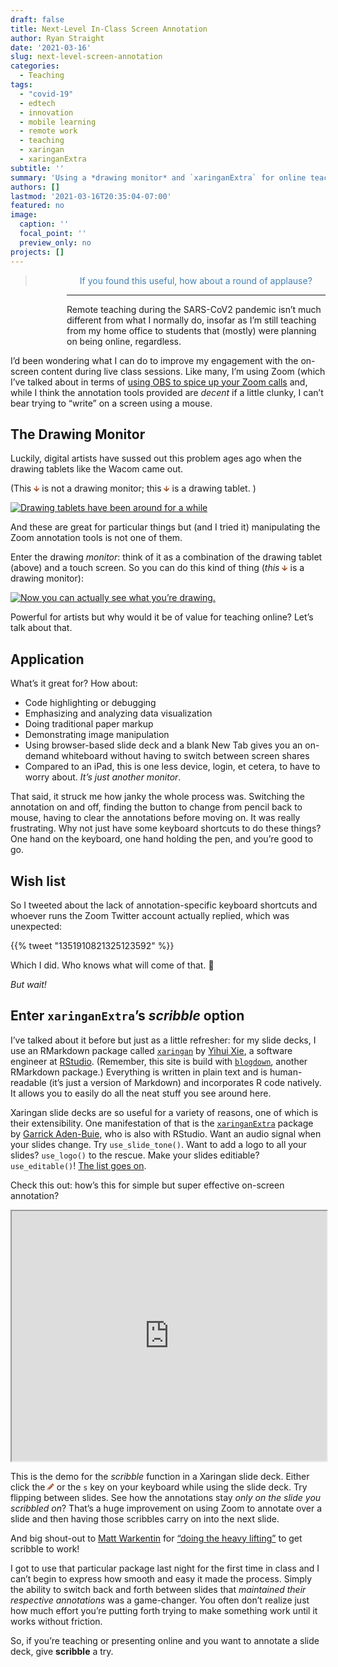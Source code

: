 ```yaml
---
draft: false
title: Next-Level In-Class Screen Annotation
author: Ryan Straight
date: '2021-03-16'
slug: next-level-screen-annotation
categories:
  - Teaching
tags:
  - "covid-19"
  - edtech
  - innovation
  - mobile learning
  - remote work
  - teaching
  - xaringan
  - xaringanExtra
subtitle: ''
summary: 'Using a *drawing monitor* and `xaringanExtra` for online teaching.'
authors: []
lastmod: '2021-03-16T20:35:04-07:00'
featured: no
image:
  caption: ''
  focal_point: ''
  preview_only: no
projects: []
---
```


<link href="{{< blogdown/postref >}}index.en_files/applause-button/applause-button.css" rel="stylesheet" />
<script src="{{< blogdown/postref >}}index.en_files/applause-button/applause-button.js"></script>

<applause-button style="width: 50px; height: 50px;font-size:14px;&#10;         margin:30px 20px 20px 20px;&#10;         float:left;" color="#4682b4"></applause-button>

<blockquote style="font-size: 1.0em;color:#4682b4;padding-left:85px;">
If you found this useful, how about a round of applause?
</blockquote>

------------------------------------------------------------------------

Remote teaching during the SARS-CoV2 pandemic isn’t much different from what I normally do, insofar as I’m still teaching from my home office to students that (mostly) were planning on being online, regardless.

I’d been wondering what I can do to improve my engagement with the on-screen content during live class sessions. Like many, I’m using Zoom (which I’ve talked about in terms of [using OBS to spice up your Zoom calls](../2020-03-14-zoom-and-obs/) and, while I think the annotation tools provided are *decent* if a little clunky, I can’t bear trying to “write” on a screen using a mouse.

## The Drawing Monitor

Luckily, digital artists have sussed out this problem ages ago when the drawing tablets like the Wacom came out.

(This <svg xmlns="http://www.w3.org/2000/svg" viewBox="0 0 448 512" class="rfa" style="height:0.75em;fill:Sienna;position:relative;"><path d="M413.1 222.5l22.2 22.2c9.4 9.4 9.4 24.6 0 33.9L241 473c-9.4 9.4-24.6 9.4-33.9 0L12.7 278.6c-9.4-9.4-9.4-24.6 0-33.9l22.2-22.2c9.5-9.5 25-9.3 34.3.4L184 343.4V56c0-13.3 10.7-24 24-24h32c13.3 0 24 10.7 24 24v287.4l114.8-120.5c9.3-9.8 24.8-10 34.3-.4z"/></svg> is not a drawing monitor; this <svg xmlns="http://www.w3.org/2000/svg" viewBox="0 0 448 512" class="rfa" style="height:0.75em;fill:Sienna;position:relative;"><path d="M413.1 222.5l22.2 22.2c9.4 9.4 9.4 24.6 0 33.9L241 473c-9.4 9.4-24.6 9.4-33.9 0L12.7 278.6c-9.4-9.4-9.4-24.6 0-33.9l22.2-22.2c9.5-9.5 25-9.3 34.3.4L184 343.4V56c0-13.3 10.7-24 24-24h32c13.3 0 24 10.7 24 24v287.4l114.8-120.5c9.3-9.8 24.8-10 34.3-.4z"/></svg> is a drawing tablet. )

[![Drawing tablets have been around for a while](https://www.bhphotovideo.com/images/images2500x2500/wacom_pth451_intuos_pro_professional_pen_1002452.jpg)](https://www.bhphotovideo.com/c/replacement_for/1002452-REG/wacom_pth451_intuos_pro_professional_pen.html)

And these are great for particular things but (and I tried it) manipulating the Zoom annotation tools is not one of them.

Enter the drawing *monitor*: think of it as a combination of the drawing tablet (above) and a touch screen. So you can do this kind of thing (*this* <svg xmlns="http://www.w3.org/2000/svg" viewBox="0 0 448 512" class="rfa" style="height:0.75em;fill:Sienna;position:relative;"><path d="M413.1 222.5l22.2 22.2c9.4 9.4 9.4 24.6 0 33.9L241 473c-9.4 9.4-24.6 9.4-33.9 0L12.7 278.6c-9.4-9.4-9.4-24.6 0-33.9l22.2-22.2c9.5-9.5 25-9.3 34.3.4L184 343.4V56c0-13.3 10.7-24 24-24h32c13.3 0 24 10.7 24 24v287.4l114.8-120.5c9.3-9.8 24.8-10 34.3-.4z"/></svg> is a drawing monitor):

[![Now you can actually see what you’re drawing.](https://media.giphy.com/media/lWdulVJxM5iDP9C4lg/giphy.gif)](https://gph.is/g/aQq2VBA)

Powerful for artists but why would it be of value for teaching online? Let’s talk about that.

## Application

What’s it great for? How about:

-   Code highlighting or debugging
-   Emphasizing and analyzing data visualization
-   Doing traditional paper markup
-   Demonstrating image manipulation
-   Using browser-based slide deck and a blank New Tab gives you an on-demand whiteboard without having to switch between screen shares
-   Compared to an iPad, this is one less device, login, et cetera, to have to worry about. *It’s just another monitor*.

That said, it struck me how janky the whole process was. Switching the annotation on and off, finding the button to change from pencil back to mouse, having to clear the annotations before moving on. It was really frustrating. Why not just have some keyboard shortcuts to do these things? One hand on the keyboard, one hand holding the pen, and you’re good to go.

## Wish list

So I tweeted about the lack of annotation-specific keyboard shortcuts and whoever runs the Zoom Twitter account actually replied, which was unexpected:

{{% tweet "1351910821325123592" %}}

Which I did. Who knows what will come of that. 🤷

*But wait!*

## Enter `xaringanExtra`’s *scribble* option

I’ve talked about it before but just as a little refresher: for my slide decks, I use an RMarkdown package called [`xaringan`](https://github.com/yihui/xaringan) by [Yihui Xie](https://yihui.org/), a software engineer at [RStudio](https://rstudio.com). (Remember, this site is build with [`blogdown`](https://bookdown.org/yihui/blogdown/), another RMarkdown package.) Everything is written in plain text and is human-readable (it’s just a version of Markdown) and incorporates R code natively. It allows you to easily do all the neat stuff you see around here.

Xaringan slide decks are so useful for a variety of reasons, one of which is their extensibility. One manifestation of that is the [`xaringanExtra`](https://pkg.garrickadenbuie.com/xaringanExtra/#/) package by [Garrick Aden-Buie](https://garrickadenbuie.com/), who is also with RStudio. Want an audio signal when your slides change. Try `use_slide_tone()`. Want to add a logo to all your slides? `use_logo()` to the rescue. Make your slides editiable? `use_editable()`! [The list goes on](https://pkg.garrickadenbuie.com/xaringanExtra/#/README?id=xaringanextra).

Check this out: how’s this for simple but super effective on-screen annotation?

<iframe src="https://pkg.garrickadenbuie.com/xaringanExtra/scribble/" width="100%" height="400px">
</iframe>

This is the demo for the *scribble* function in a Xaringan slide deck. Either click the <svg xmlns="http://www.w3.org/2000/svg" viewBox="0 0 512 512" class="rfa" style="height:0.75em;fill:Sienna;position:relative;"><path d="M497.9 142.1l-46.1 46.1c-4.7 4.7-12.3 4.7-17 0l-111-111c-4.7-4.7-4.7-12.3 0-17l46.1-46.1c18.7-18.7 49.1-18.7 67.9 0l60.1 60.1c18.8 18.7 18.8 49.1 0 67.9zM284.2 99.8L21.6 362.4.4 483.9c-2.9 16.4 11.4 30.6 27.8 27.8l121.5-21.3 262.6-262.6c4.7-4.7 4.7-12.3 0-17l-111-111c-4.8-4.7-12.4-4.7-17.1 0zM124.1 339.9c-5.5-5.5-5.5-14.3 0-19.8l154-154c5.5-5.5 14.3-5.5 19.8 0s5.5 14.3 0 19.8l-154 154c-5.5 5.5-14.3 5.5-19.8 0zM88 424h48v36.3l-64.5 11.3-31.1-31.1L51.7 376H88v48z"/></svg> or the `s` key on your keyboard while using the slide deck. Try flipping between slides. See how the annotations stay *only on the slide you scribbled on*? That’s a huge improvement on using Zoom to annotate over a slide and then having those scribbles carry on into the next slide.

And big shout-out to [Matt Warkentin](https://github.com/mattwarkentin) for [“doing the heavy lifting”](https://twitter.com/grrrck/status/1371872765054230534) to get scribble to work!

I got to use that particular package last night for the first time in class and I can’t begin to express how smooth and easy it made the process. Simply the ability to switch back and forth between slides that *maintained their respective annotations* was a game-changer. You often don’t realize just how much effort you’re putting forth trying to make something work until it works without friction.

So, if you’re teaching or presenting online and you want to annotate a slide deck, give **scribble** a try.

